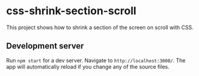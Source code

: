 # css-shrink-section-scroll

This project shows how to shrink a section of the screen on scroll with CSS.

## Development server

Run `npm start` for a dev server. Navigate to `http://localhost:3000/`. The app will automatically reload if you change any of the source files.
